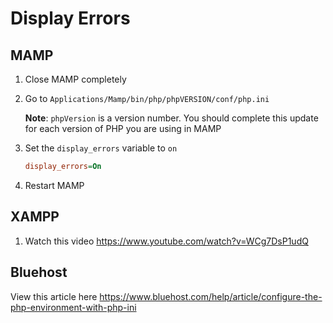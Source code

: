 # Display Errors

## MAMP

1. Close MAMP completely
1. Go to `Applications/Mamp/bin/php/phpVERSION/conf/php.ini`

   **Note**: `phpVersion` is a version number. You should complete this update for each version of PHP you are using in MAMP

1. Set the `display_errors` variable to `on`

   ```ini
   display_errors=On
   ```

1. Restart MAMP

## XAMPP

1. Watch this video https://www.youtube.com/watch?v=WCg7DsP1udQ

## Bluehost

View this article here https://www.bluehost.com/help/article/configure-the-php-environment-with-php-ini
